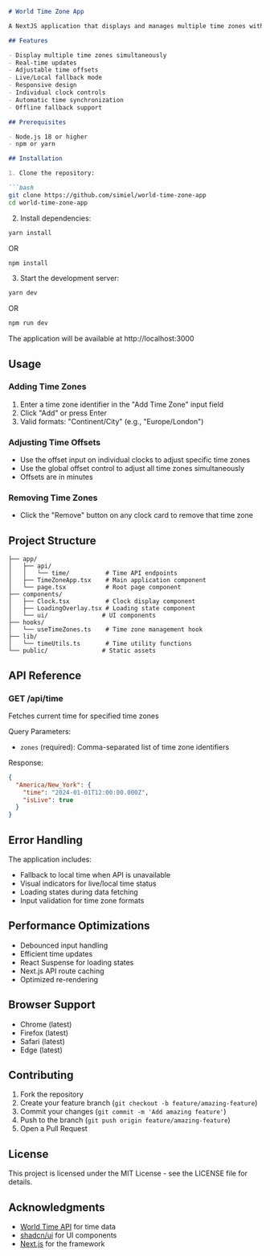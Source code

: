 ````markdown:/Users/samuelmensa/Downloads/world-time-zone-app/README.md
# World Time Zone App

A NextJS application that displays and manages multiple time zones with adjustable offsets.

## Features

- Display multiple time zones simultaneously
- Real-time updates
- Adjustable time offsets
- Live/Local fallback mode
- Responsive design
- Individual clock controls
- Automatic time synchronization
- Offline fallback support

## Prerequisites

- Node.js 18 or higher
- npm or yarn

## Installation

1. Clone the repository:

```bash
git clone https://github.com/simiel/world-time-zone-app
cd world-time-zone-app
````

2. Install dependencies:

```bash
yarn install
```

OR

```bash
npm install
```

3. Start the development server:

```bash
yarn dev
```

OR

```bash
npm run dev
```

The application will be available at http://localhost:3000

## Usage

### Adding Time Zones

1. Enter a time zone identifier in the "Add Time Zone" input field
2. Click "Add" or press Enter
3. Valid formats: "Continent/City" (e.g., "Europe/London")

### Adjusting Time Offsets

- Use the offset input on individual clocks to adjust specific time zones
- Use the global offset control to adjust all time zones simultaneously
- Offsets are in minutes

### Removing Time Zones

- Click the "Remove" button on any clock card to remove that time zone

## Project Structure

```
├── app/
│   ├── api/
│   │   └── time/          # Time API endpoints
│   ├── TimeZoneApp.tsx    # Main application component
│   └── page.tsx           # Root page component
├── components/
│   ├── Clock.tsx          # Clock display component
│   ├── LoadingOverlay.tsx # Loading state component
│   └── ui/               # UI components
├── hooks/
│   └── useTimeZones.ts    # Time zone management hook
├── lib/
│   └── timeUtils.ts       # Time utility functions
└── public/               # Static assets
```

## API Reference

### GET /api/time

Fetches current time for specified time zones

Query Parameters:

- `zones` (required): Comma-separated list of time zone identifiers

Response:

```json
{
  "America/New_York": {
    "time": "2024-01-01T12:00:00.000Z",
    "isLive": true
  }
}
```

## Error Handling

The application includes:

- Fallback to local time when API is unavailable
- Visual indicators for live/local time status
- Loading states during data fetching
- Input validation for time zone formats

## Performance Optimizations

- Debounced input handling
- Efficient time updates
- React Suspense for loading states
- Next.js API route caching
- Optimized re-rendering

## Browser Support

- Chrome (latest)
- Firefox (latest)
- Safari (latest)
- Edge (latest)

## Contributing

1. Fork the repository
2. Create your feature branch (`git checkout -b feature/amazing-feature`)
3. Commit your changes (`git commit -m 'Add amazing feature'`)
4. Push to the branch (`git push origin feature/amazing-feature`)
5. Open a Pull Request

## License

This project is licensed under the MIT License - see the LICENSE file for details.

## Acknowledgments

- [World Time API](http://worldtimeapi.org/) for time data
- [shadcn/ui](https://ui.shadcn.com/) for UI components
- [Next.js](https://nextjs.org/) for the framework

```

```
